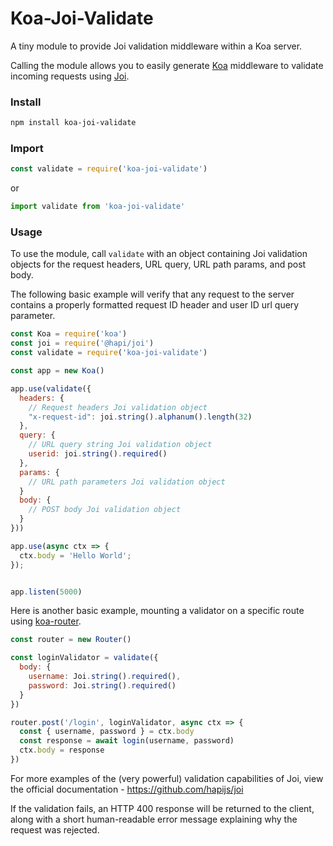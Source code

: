 # Koa-Joi-Validate

A tiny module to provide Joi validation middleware within a Koa server.

Calling the module allows you to easily generate [Koa](https://github.com/koajs/koa) middleware to validate incoming requests using [Joi](https://github.com/hapijs/joi).

### Install

```bash
npm install koa-joi-validate
```

### Import

```javascript
const validate = require('koa-joi-validate')
```

or

```javascript
import validate from 'koa-joi-validate'
```

### Usage

To use the module, call `validate` with an object containing Joi validation objects for the request headers, URL query, URL path params, and post body.

The following basic example will verify that any request to the server contains a properly formatted request ID header and user ID url query parameter.
```javascript
const Koa = require('koa')
const joi = require('@hapi/joi')
const validate = require('koa-joi-validate')

const app = new Koa()

app.use(validate({
  headers: {
    // Request headers Joi validation object
    "x-request-id": joi.string().alphanum().length(32)
  },
  query: {
    // URL query string Joi validation object
    userid: joi.string().required()
  },
  params: {
    // URL path parameters Joi validation object
  }
  body: {
    // POST body Joi validation object
  }
}))

app.use(async ctx => {
  ctx.body = 'Hello World';
});


app.listen(5000)
```

Here is another basic example, mounting a validator on a specific route using [koa-router](https://github.com/alexmingoia/koa-router).
```javascript
const router = new Router()

const loginValidator = validate({
  body: {
    username: Joi.string().required(),
    password: Joi.string().required()
  }
})

router.post('/login', loginValidator, async ctx => {
  const { username, password } = ctx.body
  const response = await login(username, password)
  ctx.body = response
})
```

For more examples of the (very powerful) validation capabilities of Joi, view the official documentation - https://github.com/hapijs/joi

If the validation fails, an HTTP 400 response will be returned to the client, along with a short human-readable error message explaining why the request was rejected.
